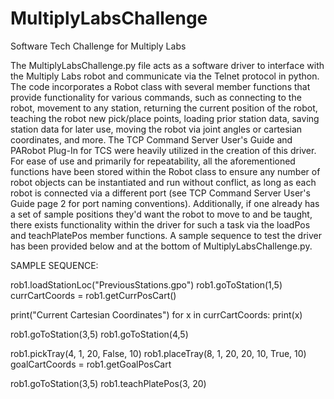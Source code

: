 # MultiplyLabsChallenge
Software Tech Challenge for Multiply Labs

The MultiplyLabsChallenge.py file acts as a software driver to interface with the Multiply Labs robot and communicate via the Telnet protocol in python. The code incorporates a Robot class with several member functions that provide functionality for various commands, such as connecting to the robot, movement to any station, returning the current position of the robot, teaching the robot new pick/place points, loading prior station data, saving station data for later use, moving the robot via joint angles or cartesian coordinates, and more. The TCP Command Server User's Guide and PARobot Plug-In for TCS were heavily utilized in the creation of this driver. For ease of use and primarily for repeatability, all the aforementioned functions have been stored within the Robot class to ensure any number of robot objects can be instantiated and run without conflict, as long as each robot is connected via a different port (see TCP Command Server User's Guide page 2 for port naming conventions). Additionally, if one already has a set of sample positions they'd want the robot to move to and be taught, there exists functionality within the driver for such a task via the loadPos and teachPlatePos member functions. A sample sequence to test the driver has been provided below and at the bottom of MultiplyLabsChallenge.py.


SAMPLE SEQUENCE:

rob1.loadStationLoc("PreviousStations.gpo")
rob1.goToStation(1,5)
currCartCoords = rob1.getCurrPosCart()

print("Current Cartesian Coordinates")
for x in currCartCoords:
    print(x)

rob1.goToStation(3,5)
rob1.goToStation(4,5)

rob1.pickTray(4, 1, 20, False, 10)
rob1.placeTray(8, 1, 20, 20, 10, True, 10)
goalCartCoords = rob1.getGoalPosCart


rob1.goToStation(3,5)
rob1.teachPlatePos(3, 20)
